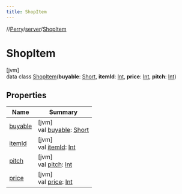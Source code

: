 ```yaml
---
title: ShopItem
---
```

//[Perry](../../../index.html)/[server](../index.html)/[ShopItem](index.html)



# ShopItem



[jvm]\
data class [ShopItem](index.html)(**buyable**: [Short](https://kotlinlang.org/api/latest/jvm/stdlib/kotlin/-short/index.html), **itemId**: [Int](https://kotlinlang.org/api/latest/jvm/stdlib/kotlin/-int/index.html), **price**: [Int](https://kotlinlang.org/api/latest/jvm/stdlib/kotlin/-int/index.html), **pitch**: [Int](https://kotlinlang.org/api/latest/jvm/stdlib/kotlin/-int/index.html))



## Properties


| Name | Summary |
|---|---|
| [buyable](buyable.html) | [jvm]<br>val [buyable](buyable.html): [Short](https://kotlinlang.org/api/latest/jvm/stdlib/kotlin/-short/index.html) |
| [itemId](item-id.html) | [jvm]<br>val [itemId](item-id.html): [Int](https://kotlinlang.org/api/latest/jvm/stdlib/kotlin/-int/index.html) |
| [pitch](pitch.html) | [jvm]<br>val [pitch](pitch.html): [Int](https://kotlinlang.org/api/latest/jvm/stdlib/kotlin/-int/index.html) |
| [price](price.html) | [jvm]<br>val [price](price.html): [Int](https://kotlinlang.org/api/latest/jvm/stdlib/kotlin/-int/index.html) |

